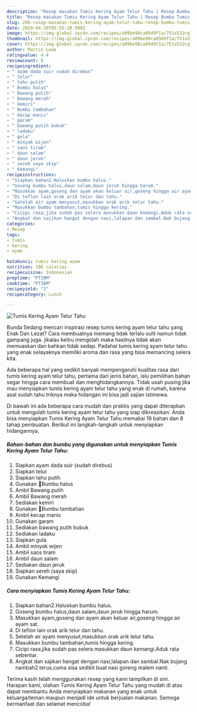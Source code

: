 ```yaml
---
description: "Resep masakan Tumis Kering Ayam Telur Tahu | Resep Bumbu Tumis Kering Ayam Telur Tahu Yang Enak dan Simpel"
title: "Resep masakan Tumis Kering Ayam Telur Tahu | Resep Bumbu Tumis Kering Ayam Telur Tahu Yang Enak dan Simpel"
slug: 206-resep-masakan-tumis-kering-ayam-telur-tahu-resep-bumbu-tumis-kering-ayam-telur-tahu-yang-enak-dan-simpel
date: 2020-04-26T05:55:10.998Z
image: https://img-global.cpcdn.com/recipes/a09be98ca0949f1a/751x532cq70/tumis-kering-ayam-telur-tahu-foto-resep-utama.jpg
thumbnail: https://img-global.cpcdn.com/recipes/a09be98ca0949f1a/751x532cq70/tumis-kering-ayam-telur-tahu-foto-resep-utama.jpg
cover: https://img-global.cpcdn.com/recipes/a09be98ca0949f1a/751x532cq70/tumis-kering-ayam-telur-tahu-foto-resep-utama.jpg
author: Martin Lowe
ratingvalue: 4.4
reviewcount: 8
recipeingredient:
- " ayam dada suir sudah direbus"
- " telur"
- " tahu putih"
- " Bumbu halus"
- " Bawang putih"
- " Bawang merah"
- " kemiri"
- " Bumbu tambahan"
- " kecap manis"
- " garam"
- " bawang putih bubuk"
- " ladaku"
- " gula"
- " minyak wijen"
- " saos tiram"
- " daun salam"
- " daun jeruk"
- " sereh saya skip"
- " Kemangi"
recipeinstructions:
- "Siapkan bahan2.Haluskan bumbu halus."
- "Goseng bumbu halus,daun salam,daun jeruk hingga harum."
- "Masukkan ayam,goseng dan ayam akan keluar air,goseng hingga air ayam sat."
- "Di teflon lain orak arik telur dan tahu."
- "Setelah air ayam menyusut,masukkan orak arik telur tahu."
- "Masukkan bumbu tambahan,tumis hingga kering."
- "Cicipi rasa,jika sudah pas selera masukkan daun kemangi.Aduk rata sebentar."
- "Angkat dan sajikan hangat dengan nasi,lalapan dan sambal.Nak bujang nambah2 terus,cuma sisa sedikit buat nasi goreng malem nanti."
categories:
- Resep
tags:
- tumis
- kering
- ayam

katakunci: tumis kering ayam 
nutrition: 196 calories
recipecuisine: Indonesian
preptime: "PT20M"
cooktime: "PT38M"
recipeyield: "2"
recipecategory: Lunch

---
```



![Tumis Kering Ayam Telur Tahu](https://img-global.cpcdn.com/recipes/a09be98ca0949f1a/751x532cq70/tumis-kering-ayam-telur-tahu-foto-resep-utama.jpg)

Bunda Sedang mencari inspirasi resep tumis kering ayam telur tahu yang Enak Dan Lezat? Cara membuatnya memang tidak terlalu sulit namun tidak gampang juga. jikalau keliru mengolah maka hasilnya tidak akan memuaskan dan bahkan tidak sedap. Padahal tumis kering ayam telur tahu yang enak selayaknya memiliki aroma dan rasa yang bisa memancing selera kita.



Ada beberapa hal yang sedikit banyak mempengaruhi kualitas rasa dari tumis kering ayam telur tahu, pertama dari jenis bahan, lalu pemilihan bahan segar hingga cara membuat dan menghidangkannya. Tidak usah pusing jika mau menyiapkan tumis kering ayam telur tahu yang enak di rumah, karena asal sudah tahu triknya maka hidangan ini bisa jadi sajian istimewa.


Di bawah ini ada beberapa cara mudah dan praktis yang dapat diterapkan untuk mengolah tumis kering ayam telur tahu yang siap dikreasikan. Anda bisa menyiapkan Tumis Kering Ayam Telur Tahu memakai 19 bahan dan 8 tahap pembuatan. Berikut ini langkah-langkah untuk menyiapkan hidangannya.

<!--inarticleads1-->

##### Bahan-bahan dan bumbu yang digunakan untuk menyiapkan Tumis Kering Ayam Telur Tahu:

1. Siapkan  ayam dada suir (sudah direbus)
1. Siapkan  telur
1. Siapkan  tahu putih
1. Gunakan  🔺Bumbu halus
1. Ambil  Bawang putih
1. Ambil  Bawang merah
1. Sediakan  kemiri
1. Gunakan  🔺Bumbu tambahan
1. Ambil  kecap manis
1. Gunakan  garam
1. Sediakan  bawang putih bubuk
1. Sediakan  ladaku
1. Siapkan  gula
1. Ambil  minyak wijen
1. Ambil  saos tiram
1. Ambil  daun salam
1. Sediakan  daun jeruk
1. Siapkan  sereh (saya skip)
1. Gunakan  Kemangi




<!--inarticleads2-->

##### Cara menyiapkan Tumis Kering Ayam Telur Tahu:

1. Siapkan bahan2.Haluskan bumbu halus.
1. Goseng bumbu halus,daun salam,daun jeruk hingga harum.
1. Masukkan ayam,goseng dan ayam akan keluar air,goseng hingga air ayam sat.
1. Di teflon lain orak arik telur dan tahu.
1. Setelah air ayam menyusut,masukkan orak arik telur tahu.
1. Masukkan bumbu tambahan,tumis hingga kering.
1. Cicipi rasa,jika sudah pas selera masukkan daun kemangi.Aduk rata sebentar.
1. Angkat dan sajikan hangat dengan nasi,lalapan dan sambal.Nak bujang nambah2 terus,cuma sisa sedikit buat nasi goreng malem nanti.




Terima kasih telah menggunakan resep yang kami tampilkan di sini. Harapan kami, olahan Tumis Kering Ayam Telur Tahu yang mudah di atas dapat membantu Anda menyiapkan makanan yang enak untuk keluarga/teman maupun menjadi ide untuk berjualan makanan. Semoga bermanfaat dan selamat mencoba!
